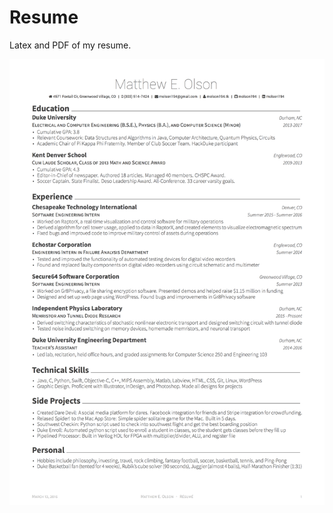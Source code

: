 # Resume
Latex and PDF of my resume.

![UI V2](https://github.com/molson194/Resume/blob/master/resume.png)
